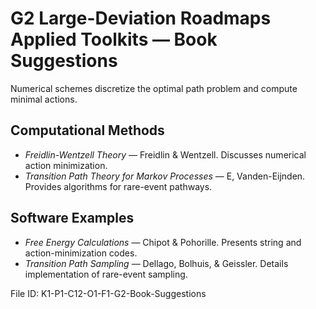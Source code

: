 # G2 Large-Deviation Roadmaps Applied Toolkits — Book Suggestions

Numerical schemes discretize the optimal path problem and compute minimal actions.

## Computational Methods
* *Freidlin-Wentzell Theory* — Freidlin & Wentzell. Discusses numerical action minimization.
* *Transition Path Theory for Markov Processes* — E, Vanden-Eijnden. Provides algorithms for rare-event pathways.
## Software Examples
* *Free Energy Calculations* — Chipot & Pohorille. Presents string and action-minimization codes.
* *Transition Path Sampling* — Dellago, Bolhuis, & Geissler. Details implementation of rare-event sampling.

File ID: K1-P1-C12-O1-F1-G2-Book-Suggestions
